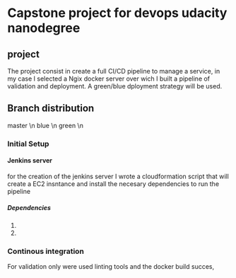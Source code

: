 # Capstone project for devops udacity nanodegree

## project

The project consist in create a full CI/CD pipeline to manage a service, in my case I selected a Ngix docker server over wich I built a pipeline of validation and deployment. A green/blue dployment strategy will be used.

## Branch distribution
master \n
blue  \n
green \n


### Initial Setup

#### Jenkins server

for the creation of the jenkins server I wrote a cloudformation script that will create a EC2 insntance and install the necesary dependencies to run the pipeline

##### Dependencies
1.
2.

### Continous integration

For validation only were used linting tools and the docker build succes,